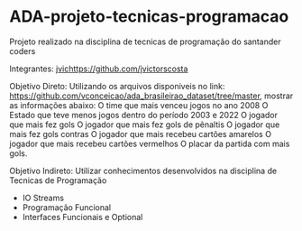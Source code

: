 # ADA-projeto-tecnicas-programacao
Projeto realizado na disciplina de tecnicas de programação do santander coders 

Integrantes:
[jvic](https://github.com/jvictorscosta)https://github.com/jvictorscosta




Objetivo Direto:
Utilizando os arquivos disponiveis no link: https://github.com/vconceicao/ada_brasileirao_dataset/tree/master,
mostrar as informações abaixo:
O time que mais venceu jogos no ano 2008
O Estado que teve menos jogos dentro do período 2003 e 2022
O jogador que mais fez gols
O jogador que mais fez gols de pênaltis
O jogador que mais fez gols contras
O jogador que mais recebeu cartões amarelos
O jogador que mais recebeu cartões vermelhos
O placar da partida com mais gols.

Objetivo Indireto: 
Utilizar conhecimentos desenvolvidos na disciplina de Tecnicas de Programação
- IO Streams 
- Programação Funcional
- Interfaces Funcionais e Optional
